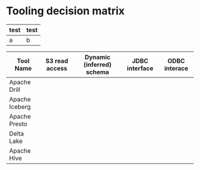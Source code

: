 # Tooling decision matrix

|test|test|
|---|---|
|a|b|

|Tool Name|S3 read access|Dynamic (inferred) schema|JDBC interface|ODBC interace|
|---|---|---|---|---|
|Apache Drill|   |   |   |   |
|Apache Iceberg|   |   |   |   |
|Apache Presto|   |   |   |   |
|Delta Lake|   |   |   |   |
|Apache Hive|   |   |   |   |


